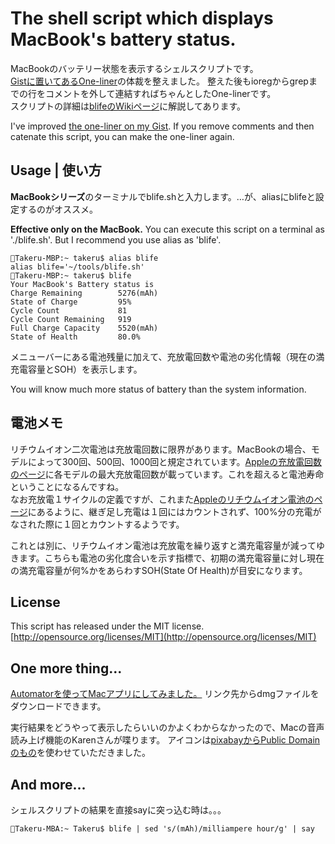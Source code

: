 # The shell script which displays MacBook's battery status.
MacBookのバッテリー状態を表示するシェルスクリプトです。  
[Gistに置いてあるOne-liner](https://gist.github.com/7f1b2c6732fc753c32f4.git)の体裁を整えました。
整えた後もioregからgrepまでの行をコメントを外して連結すればちゃんとしたOne-linerです。  
スクリプトの詳細は[blifeのWikiページ](https://github.com/Takeru-chan/blife/wiki)に解説してあります。

I've improved [the one-liner on my Gist](https://gist.github.com/7f1b2c6732fc753c32f4.git).
If you remove comments and then catenate this script, you can make the one-liner again.
## Usage | 使い方
**MacBookシリーズ**のターミナルでblife.shと入力します。…が、aliasにblifeと設定するのがオススメ。  

**Effective only on the MacBook.**
You can execute this script on a terminal as './blife.sh'.
But I recommend you use alias as 'blife'.
```
Takeru-MBP:~ takeru$ alias blife
alias blife='~/tools/blife.sh'
Takeru-MBP:~ takeru$ blife
Your MacBook's Battery status is
Charge Remaining        5276(mAh)
State of Charge         95%
Cycle Count             81
Cycle Count Remaining   919
Full Charge Capacity    5520(mAh)
State of Health         80.0%
```
メニューバーにある電池残量に加えて、充放電回数や電池の劣化情報（現在の満充電容量とSOH）を表示します。

You will know much more status of battery than the system information.
## 電池メモ
リチウムイオン二次電池は充放電回数に限界があります。MacBookの場合、モデルによって300回、500回、1000回と規定されています。[Appleの充放電回数のページ](http://support.apple.com/ja-jp/HT1519)に各モデルの最大充放電回数が載っています。これを超えると電池寿命ということになるんですね。  
なお充放電１サイクルの定義ですが、これまた[Appleのリチウムイオン電池のページ](http://www.apple.com/jp/batteries/why-lithium-ion/)にあるように、継ぎ足し充電は１回にはカウントされず、100%分の充電がなされた際に１回とカウントするようです。

これとは別に、リチウムイオン電池は充放電を繰り返すと満充電容量が減ってゆきます。こちらも電池の劣化度合いを示す指標で、初期の満充電容量に対し現在の満充電容量が何%かをあらわすSOH(State Of Health)が目安になります。
## License
This script has released under the MIT license.  
[http://opensource.org/licenses/MIT](http://opensource.org/licenses/MIT)
## One more thing...
[Automatorを使ってMacアプリにしてみました。](http://www.iroiro-making.com/apps/blife.dmg)
リンク先からdmgファイルをダウンロードできます。

実行結果をどうやって表示したらいいのかよくわからなかったので、Macの音声読み上げ機能のKarenさんが喋ります。
アイコンは[pixabayからPublic Domainのもの](http://pixabay.com/en/battery-energy-electricity-power-98396/)を使わせていただきました。
## And more...
シェルスクリプトの結果を直接sayに突っ込む時は。。。  
```
Takeru-MBA:~ Takeru$ blife | sed 's/(mAh)/milliampere hour/g' | say
```
